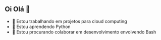 ## Oi Olá 👋

<!--
**enioha/enioha** is a ✨ _special_ ✨ repository because its `README.md` (this file) appears on your GitHub profile.

Here are some ideas to get you started:

- 🔭 Estou trabalhando em projetos para cloud computing
- 🌱 Estou aprendendo Python
- 👯 Estou procurando colaborar em desenvolvimento envolvendo Bash
- 💬 Ask me about ...
- 📫 How to reach me: ...
- 😄 Pronouns: ...
- ⚡ Fun fact: ...
-->

- 🔭 Estou trabalhando em projetos para cloud computing
- 🌱 Estou aprendendo Python
- 👯 Estou procurando colaborar em desenvolvimento envolvendo Bash
